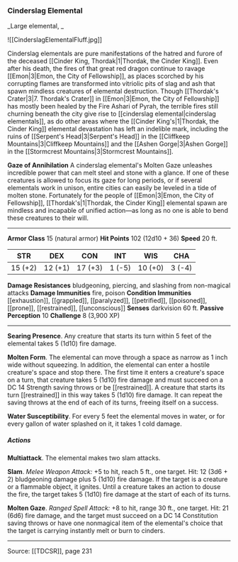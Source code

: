 ### Cinderslag Elemental
_Large elemental, _

![[CinderslagElementalFluff.jpg]]

Cinderslag elementals are pure manifestations of the hatred and furore of the deceased [[Cinder King, Thordak|1|Thordak, the Cinder King]]. Even after his death, the fires of that great red dragon continue to ravage [[Emon|3|Emon, the City of Fellowship]], as places scorched by his corrupting flames are transformed into vitriolic pits of slag and ash that spawn mindless creatures of elemental destruction. Though [[Thordak's Crater|3|7. Thordak's Crater]] in [[Emon|3|Emon, the City of Fellowship]] has mostly been healed by the Fire Ashari of Pyrah, the terrible fires still churning beneath the city give rise to [[cinderslag elemental|cinderslag elementals]], as do other areas where the [[Cinder King's|1|Thordak, the Cinder King]] elemental devastation has left an indelible mark, including the ruins of [[Serpent's Head|3|Serpent's Head]] in the [[Cliffkeep Mountains|3|Cliffkeep Mountains]] and the [[Ashen Gorge|3|Ashen Gorge]] in the [[Stormcrest Mountains|3|Stormcrest Mountains]].

**Gaze of Annihilation** A cinderslag elemental's Molten Gaze unleashes incredible power that can melt steel and stone with a glance. If one of these creatures is allowed to focus its gaze for long periods, or if several elementals work in unison, entire cities can easily be leveled in a tide of molten stone. Fortunately for the people of [[Emon|3|Emon, the City of Fellowship]], [[Thordak's|1|Thordak, the Cinder King]] elemental spawn are mindless and incapable of unified action—as long as no one is able to bend these creatures to their will.






---

**Armor Class** 15 (natural armor)
**Hit Points** 102 (12d10 + 36)
**Speed** 20 ft.

| STR     | DEX     | CON     | INT     | WIS     | CHA     |
|---------|---------|---------|---------|---------|---------|
| 15 (+2) | 12 (+1) | 17 (+3) | 1 (-5) | 10 (+0) | 3 (-4) |

**Damage Resistances** bludgeoning, piercing, and slashing from non-magical attacks
**Damage Immunities** fire, poison
**Condition Immunities** [[exhaustion]], [[grappled]], [[paralyzed]], [[petrified]], [[poisoned]], [[prone]], [[restrained]], [[unconscious]]
**Senses** darkvision 60 ft.
**Passive Perception** 10
**Challenge** 8 (3,900 XP)

---

**Searing Presence**. Any creature that starts its turn within 5 feet of the elemental takes 5 (1d10) fire damage.

**Molten Form**. The elemental can move through a space as narrow as 1 inch wide without squeezing. In addition, the elemental can enter a hostile creature's space and stop there. The first time it enters a creature's space on a turn, that creature takes 5 (1d10) fire damage and must succeed on a DC 14 Strength saving throws or be [[restrained]]. A creature that starts its turn [[restrained]] in this way takes 5 (1d10) fire damage. It can repeat the saving throws at the end of each of its turns, freeing itself on a success.

**Water Susceptibility**. For every 5 feet the elemental moves in water, or for every gallon of water splashed on it, it takes 1 cold damage.

##### Actions
**Multiattack**. The elemental makes two slam attacks.

**Slam**. _Melee Weapon Attack:_ +5 to hit, reach 5 ft., one target. Hit: 12 (3d6 + 2) bludgeoning damage plus 5 (1d10) fire damage. If the target is a creature or a flammable object, it ignites. Until a creature takes an action to douse the fire, the target takes 5 (1d10) fire damage at the start of each of its turns.

**Molten Gaze**. _Ranged Spell Attack:_ +8 to hit, range 30 ft., one target. Hit: 21 (6d6) fire damage, and the target must succeed on a DC 14 Constitution saving throws or have one nonmagical item of the elemental's choice that the target is carrying instantly melt or burn to cinders.


---

Source: [[TDCSR]], page 231